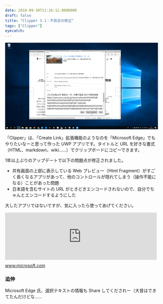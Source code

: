 ```yaml
---
date: 2018-09-30T11:26:12.0000000
draft: false
title: "Clipper 3.1：不具合の修正"
tags: ["Clipper"]
eyecatch: 
---
```

<p><span itemscope itemtype="http://schema.org/Photograph"><img src="20180930120127.png" alt="f:id:daruyanagi:20180930120127p:plain" title="f:id:daruyanagi:20180930120127p:plain" class="hatena-fotolife" itemprop="image"></span></p><p>「Clipper」は、「Create Link」拡張機能のようなのを「Microsoft Edge」でもやりたいなーと思って作った UWP アプリです。タイトルと URL を好きな書式（HTML、markdown、wiki……）でクリップボードにコピーできます。</p><p>1年以上ぶりのアップデートで以下の問題点が修正されました。</p>

<ul>
<li>共有画面の上部に表示している Web プレビュー（Html Fragment）がすごく長くなるアプリがあって、他のコントロールが隠れてしまう（操作不能になる）ことがあった問題</li>
<li>日本語を含むサイトの URL がときどきエンコードされないので、自分でちゃんとエンコードするようにした</li>
</ul><p>大したアプリではないですが、気に入ったら使ってあげてください。</p><p><iframe src="https://hatenablog-parts.com/embed?url=https%3A%2F%2Fwww.microsoft.com%2Fja-jp%2Fp%2Fclipper%2F9wzdncrdf8kz" title="Clipper を入手 - Microsoft Store ja-JP" class="embed-card embed-webcard" scrolling="no" frameborder="0" style="display: block; width: 100%; height: 155px; max-width: 500px; margin: 10px 0px;"></iframe><cite class="hatena-citation"><a href="https://www.microsoft.com/ja-jp/p/clipper/9wzdncrdf8kz">www.microsoft.com</a></cite><br />
</p>

<div class="section">
<h3>追伸</h3>
<p>Microsoft Edge 氏、選択テキストの情報も Share してくだされー（大昔はできてたんだけどな……</p>

</div>